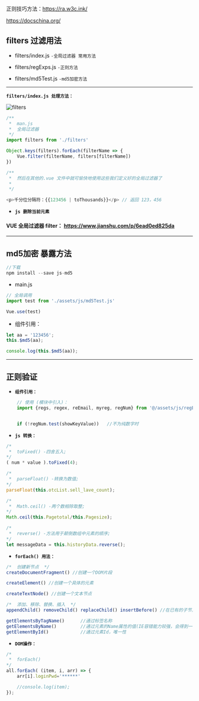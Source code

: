 正则技巧方法：https://ra.w3c.ink/

https://docschina.org/


## filters 过滤用法

- filters/index.js `-全局过滤器 常用方法`

- filters/regExps.js `-正则方法`

- filters/md5Test.js `-md5加密方法`

---

**`filters/index.js 处理方法：`**

![filters](https://leijin0416.coding.me/images/08_04/icon-hd_0921_2.jpg) 

```js
/**
 *  man.js
 *  全局过滤器
 */
import filters from './filters'

Object.keys(filters).forEach(filterName => {
    Vue.filter(filterName, filters[filterName])
})

/**
 *  然后在其他的.vue 文件中就可愉快地使用这些我们定义好的全局过滤器了
 *  
 */

<p>千分位分隔符：{{123456 | toThousands}}</p> // 返回 123，456

```

- **`js 删除当前元素`**

#### VUE 全局过滤器 filter： https://www.jianshu.com/p/6ead0ed825da

---

## md5加密 暴露方法

```js
//下载
npm install --save js-md5
```

- main.js

```js
// 全局调用
import test from './assets/js/md5Test.js'

Vue.use(test)
```

- 组件引用：

```js
let aa = '123456';
this.$md5(aa);

console.log(this.$md5(aa));
```

---

## 正则验证

- **`组件引用：`**

```js
    // 使用 (模块中引入)：
    import {regs, regex, reEmail, myreg, regNum} from '@/assets/js/regExps.js' .


    if (!regNum.test(showKeyValue))   //不为纯数字时

```
- **`js 转换：`**


```js
/*
 *  toFixed() -四舍五入;
*/
( num * value ).toFixed(4);  

/*
 *  parseFloat() -转换为数值;
*/
parseFloat(this.otcList.sell_lave_count); 

/*
 *  Math.ceil() -两个数相除取整;
*/
Math.ceil(this.Pagetotal/this.Pagesize);  

/*
 *  reverse() -方法用于颠倒数组中元素的顺序;
*/
let messageData = this.historyData.reverse();

```

- **`forEach() 用法：`**

```js
/*  创建新节点  */
createDocumentFragment() //创建一个DOM片段

createElement() //创建一个具体的元素

createTextNode() //创建一个文本节点

/*  添加、移除、替换、插入  */
appendChild() removeChild() replaceChild() insertBefore() //在已有的子节点前插入一个新的子节点

getElementsByTagName()      //通过标签名称
getElementsByName()         //通过元素的Name属性的值(IE容错能力较强，会得到一个数组，其中包括id等于name值的)
getElementById()            //通过元素Id，唯一性

```

- **`DOM操作：`**

```js
/*
 *  forEach() 
*/
all.forEach( (item, i, arr) => {
    arr[i].loginPwd='******'

    //console.log(item);
});

```